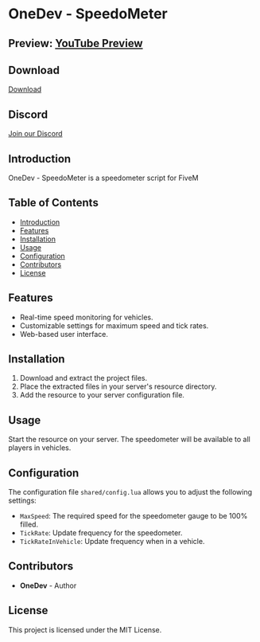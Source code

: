 # OneDev - SpeedoMeter

## Preview: [YouTube Preview](https://youtu.be/zV1ygbp-_dE)

## Download

[Download](https://github.com/DENZEAM/oSpeedoMeter/releases)

## Discord

[Join our Discord](https://discord.com/invite/onedev)

## Introduction
OneDev - SpeedoMeter is a speedometer script for FiveM

## Table of Contents
- [Introduction](#introduction)
- [Features](#features)
- [Installation](#installation)
- [Usage](#usage)
- [Configuration](#configuration)
- [Contributors](#contributors)
- [License](#license)

## Features
- Real-time speed monitoring for vehicles.
- Customizable settings for maximum speed and tick rates.
- Web-based user interface.

## Installation
1. Download and extract the project files.
2. Place the extracted files in your server's resource directory.
3. Add the resource to your server configuration file.

## Usage
Start the resource on your server. The speedometer will be available to all players in vehicles.

## Configuration
The configuration file `shared/config.lua` allows you to adjust the following settings:
- `MaxSpeed`: The required speed for the speedometer gauge to be 100% filled.
- `TickRate`: Update frequency for the speedometer.
- `TickRateInVehicle`: Update frequency when in a vehicle.



## Contributors
- **OneDev** - Author

## License
This project is licensed under the MIT License.
